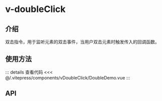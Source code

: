 # v-doubleClick

## 介绍

双击指令，用于监听元素的双击事件，当用户双击元素时触发传入的回调函数。

## 使用方法

<DoubleDemo />

::: details 查看代码
<<< @/.vitepress/components/vDoubleClick/DoubleDemo.vue
:::

## API

<ApiTable :data="data" />

<script setup>
import ApiTable from "../.vitepress/components/ApiTable.vue";
import DoubleDemo from "../.vitepress/components/vDoubleClick/DoubleDemo.vue";

const data = [
    {
        name: 'value',
        description: '双击事件成功后触发的回掉函数',
        type: 'Function ｜ () => void',
        default: '-',
        required: true
    }
]
</script>
